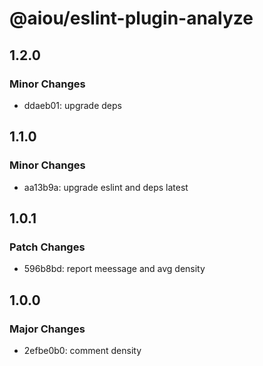 # @aiou/eslint-plugin-analyze

## 1.2.0

### Minor Changes

- ddaeb01: upgrade deps

## 1.1.0

### Minor Changes

- aa13b9a: upgrade eslint and deps latest

## 1.0.1

### Patch Changes

- 596b8bd: report meessage and avg density

## 1.0.0

### Major Changes

- 2efbe0b0: comment density
